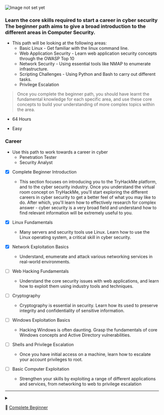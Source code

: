 
![Image not set yet](https://assets.tryhackme.com/img/paths/completebeginner.jpg)

### Learn the core skills required to start a career in cyber security The beginner path aims to give a broad introduction to the different areas in Computer Security. 
- This path will be looking at the following areas:
  - Basic Linux - Get familiar with the linux command line.
  - Web Application Security - Learn web application security concepts through the OWASP Top 10
  - Network Security - Using essential tools like NMAP to enumerate infrastructure.
  - Scripting Challenges - Using Python and Bash to carry out different tasks.
  - Privilege Escalation
> Once you complete the beginner path, you should have learnt the fundamental knowledge for each specific area, and use these core concepts to build your understanding of more complex topics within the area.

- 64 Hours

- Easy

### Career
- Use this path to work towards a career in cyber
    - Penetration Tester
    - Security Analyst

- [x] Complete Beginner Introduction
  - This section focuses on introducing you to the TryHackMe platform, and to the cyber security industry. Once you understand the virtual room concept on TryHackMe, you'll start exploring the different careers in cyber security to get a better feel of what you may like to do. After which, you'll learn how to effectively research for complex answer - cyber security is a very broad field and understand how to find relevant information will be extremely useful to you.

- [x] Linux Fundamentals
  - Many servers and security tools use Linux. Learn how to use the Linux operating system, a critical skill in cyber security.

- [x] Network Exploitation Basics
  - Understand, enumerate and attack various networking services in real-world environments.

- [ ] Web Hacking Fundamentals
  - Understand the core security issues with web applications, and learn how to exploit them using industry tools and techniques.

- [ ] Cryptography
  - Cryptography is essential in security. Learn how its used to preserve integrity and confidentiality of sensitive information.

- [ ] Windows Exploitation Basics
  - Hacking Windows is often daunting. Grasp the fundamentals of core Windows concepts and Active Directory vulnerabilities.

- [ ] Shells and Privilege Escalation
  - Once you have initial access on a machine, learn how to escalate your account privileges to root.

- [ ] Basic Computer Exploitation
  - Strengthen your skills by exploiting a range of different applications and services, from networking to web to privilege escalation

---


<details>
    <summary>
        
🔰 [Complete Beginner](https://tryhackme.com/path-action/beginner/join)
    </summary>

## Complete Beginner Introduction

![image](https://user-images.githubusercontent.com/51442719/172025601-131b26f6-7538-4d81-813e-145b2b3b7c02.png)

### This section focuses on introducing you to the TryHackMe platform, and to the cyber security industry. Once you understand the virtual room concept on TryHackMe, you'll start exploring the different careers in cyber security to get a better feel of what you may like to do. After which, you'll learn how to effectively research for complex answer - cyber security is a very broad field and understand how to find relevant information will be extremely useful to you.

- [x] [Tutorial](https://tryhackme.com/room/tutorial)
  - Learn how to use a TryHackMe room to start your upskilling in cyber security.
    - [x] Task 1  Starting your first machine
- [x] [Starting Out In Cyber Sec](https://tryhackme.com/room/startingoutincybersec)
  - Learn about the different career paths in Cyber Security and how TryHackMe can help!
    - [x] Task 1  Welcome To TryHackMe
    - [x] Task 2  Offensive Security
    - [x] Task 3  Defensive Security
- [x] [Introductory Researching](https://tryhackme.com/room/introtoresearch)
  - A brief introduction to research skills for pentesting.
    - [x] Task 1  Introduction
    - [x] Task 2  Example Research Question
    - [x] Task 3  Vulnerability Searching
    - [x] Task 4  Manual Pages
    - [x] Task 5  Final Thoughts
    
---

## Linux Fundamentals

![image](https://user-images.githubusercontent.com/51442719/172025596-21c729fe-e0dd-4315-a00c-dd5b9f84332d.png)

### Many servers and security tools use Linux. Learn how to use the Linux operating system, a critical skill in cyber security.

- [Linux Fundamentals Part 1](https://tryhackme.com/room/linuxfundamentalspart1)
  - Embark on the journey of learning the fundamentals of Linux. Learn to run some of the first essential commands on an interactive terminal.
    - [x] Task 1  Introduction
    - [x] Task 2  A Bit of Background on Linux
    - [x] Task 3  Interacting With Your First Linux Machine (In-Browser)
    - [x] Task 4  Running Your First few Commands
    - [x] Task 5  Interacting With the Filesystem!
    - [x] Task 6  Searching for Files
    - [x] Task 7  An Introduction to Shell Operators
    - [x] Task 8  Conclusions & Summaries
    - [x] Task 9  Linux Fundamentals Part 2
  
- [Linux Fundamentals Part 2](https://tryhackme.com/room/linuxfundamentalspart2)
  - Continue your learning Linux journey with part two. You will be learning how to log in to a Linux machine using SSH, how to advance your commands, file system interaction.
    - [x] Task 1  Introduction
    - [x] Task 2  Accessing Your Linux Machine Using SSH (Deploy)
    - [x] Task 3  Introduction to Flags and Switches
    - [x] Task 4  Filesystem Interaction Continued
    - [x] Task 5  Permissions 101
    - [x] Task 6  Common Directories
    - [x] Task 7  Conclusions and Summaries
    - [x] Task 8  Linux Fundamentals Part 3
  
- [Linux Fundamentals Part 3](https://tryhackme.com/room/linuxfundamentalspart3)
  - Power-up your Linux skills and get hands-on with some common utilities that you are likely to use day-to-day!
    - [x] Task 1  Introduction
    - [x] Task 2  Deploy Your Linux Machine
    - [x] Task 3  Terminal Text Editors
    - [x] Task 4  General/Useful Utilities
    - [x] Task 5  Processes 101
    - [x] Task 6  Maintaining Your System: Automation
    - [x] Task 7  Maintaining Your System: Package Management
    - [x] Task 8  Maintaining Your System: Logs
    - [x] Task 9  Conclusions & Summaries
    
---

## Network Exploitation Basics

![image](https://user-images.githubusercontent.com/51442719/172025591-ef80c895-4dce-42ae-b3d8-26237b00a412.png)

### Understand, enumerate and attack various networking services in real-world environments.

- [Introductory Networking](https://tryhackme.com/room/introtonetworking)
  - An introduction to networking theory and basic networking tools
    - [x] Task 1  Introduction
    - [x] Task 2  The OSI Model: An Overview
    - [x] Task 3  Encapsulation
    - [x] Task 4  The TCP/IP Model
    - [x] Task 5  `Networking Tools` Ping
    - [x] Task 6  `Networking Tools` Traceroute
    - [x] Task 7  `Networking Tools` WHOIS
    - [x] Task 8  `Networking Tools` Dig
    - [x] Task 9  Further Reading
  
- [Nmap](https://tryhackme.com/room/furthernmap)
  - An in depth look at scanning with Nmap, a powerful network scanning tool.
    - [x] Task 1  Deploy
    - [x] Task 2  Introduction
    - [x] Task 3  Nmap Switches
    - [x] Task 4  `Scan Types` Overview
    - [x] Task 5  `Scan Types` TCP Connect Scans
    - [x] Task 6  `Scan Types` SYN Scans
    - [x] Task 7  `Scan Types` UDP Scans
    - [x] Task 8  `Scan Types` NULL, FIN and Xmas
    - [x] Task 9  `Scan Types` ICMP Network Scanning
    - [x] Task 10  `NSE Scripts` Overview
    - [x] Task 11  `NSE Scripts` Working with the NSE
    - [x] Task 12  `NSE Scripts` Searching for Scripts
    - [x] Task 13  Firewall Evasion
    - [x] Task 14  Practical
    - [x] Task 15  Conclusion
  
- [Network Services](https://tryhackme.com/room/networkservices)
  - Learn about, then enumerate and exploit a variety of network services and misconfigurations.
    - [x] Task 1  Get Connected
    - [x] Task 2  Understanding SMB
    - [x] Task 3  Enumerating SMB
    - [x] Task 4  Exploiting SMB
    - [x] Task 5  Understanding Telnet
    - [x] Task 6  Enumerating Telnet
    - [x] Task 7  Exploiting Telnet
    - [x] Task 8  Understanding FTP
    - [x] Task 9  Enumerating FTP
    - [x] Task 10  Exploiting FTP
    - [x] Task 11  Expanding Your Knowledge

- [Network Services 2](https://tryhackme.com/room/networkservices2)
  - Enumerating and Exploiting More Common Network Services & Misconfigurations
    - [x] Task 1  Get Connected
    - [x] Task 2  Understanding NFS
    - [x] Task 3  Enumerating NFS
    - [x] Task 4  Exploiting NFS
    - [x] Task 5  Understanding SMTP
    - [x] Task 6  Enumerating SMTP
    - [x] Task 7  Exploiting SMTP
    - [x] Task 8  Understanding MySQL
    - [x] Task 9  Enumerating MySQL
    - [x] Task 10  Exploiting MySQL
    - [x] Task 11  Further Learning

---

## Web Hacking Fundamentals

![image](https://user-images.githubusercontent.com/51442719/172025585-d875817a-e8dd-449a-9c90-e869e090d88e.png)

### Understand the core security issues with web applications, and learn how to exploit them using industry tools and techniques.



- [x] [How websites work](https://tryhackme.com/room/howwebsiteswork)
  - To exploit a website, you first need to know how they are created.
    - [x] Task 1  How websites work
    - [x] Task 2  HTML
    - [x] Task 3  JavaScript
    - [x] Task 4  Sensitive Data Exposure
    - [x] Task 5  HTML Injection
  
- [x] [HTTP in detail](https://tryhackme.com/room/httpindetail)
  - Learn about how you request content from a web server using the HTTP protocol
    - [x] Task 1  What is HTTP(S)?
    - [x] Task 2  Requests And Responses
    - [x] Task 3  HTTP Methods
    - [x] Task 4  HTTP Status Codes
    - [x] Task 5  Headers
    - [x] Task 6  Cookies
    - [x] Task 7  Making Requests

- [x] [Burp Suite: The Basics](https://tryhackme.com/room/burpsuitebasics)
  - An introduction to using Burp Suite for Web Application pentesting
    - [x] Task 1  Introduction Outline
    - [x] Task 2  Getting Started What is Burp Suite?
    - [x] Task 3  Getting Started Features of Burp Community
    - [x] Task 4  Getting Started Installation
    - [x] Task 5  Getting Started The Dashboard
    - [x] Task 6  Getting Started Navigation
    - [x] Task 7  Getting Started Options
    - [x] Task 8  Proxy Introduction to the Burp Proxy
    - [x] Task 9  Proxy Connecting through the Proxy (FoxyProxy)
    - [x] Task 10  Proxy Proxying HTTPS
    - [x] Task 11  Proxy The Burp Suite Browser
    - [x] Task 12  Proxy Scoping and Targeting
    - [x] Task 13  Proxy Site Map and Issue Definitions
    - [x] Task 14  Practical Example Attack
    - [x] Task 15  Conclusion Room Conclusion
  
- [x] [OWASP Top 10](https://tryhackme.com/room/owasptop10)
  - Learn about and exploit each of the OWASP Top 10 vulnerabilities; the 10 most critical web security risks.
    - [x] Task 1  Introduction
    - [x] Task 2  Accessing machines
    - [x] Task 3  [Severity 1] Injection
    - [x] Task 4  [Severity 1] OS Command Injection
    - [x] Task 5  [Severity 1] Command Injection Practical
    - [x] Task 6  [Severity 2] Broken Authentication
    - [x] Task 7  [Severity 2] Broken Authentication Practical
    - [x] Task 8  [Severity 3] Sensitive Data Exposure (Introduction)
    - [x] Task 9  [Severity 3] Sensitive Data Exposure (Supporting Material 1)
    - [x] Task 10  [Severity 3] Sensitive Data Exposure (Supporting Material 2)
    - [x] Task 11  [Severity 3] Sensitive Data Exposure (Challenge)
    - [x] Task 12  [Severity 4] XML External Entity
    - [x] Task 13  [Severity 4 XML External Entity - eXtensible Markup Language
    - [x] Task 14  [Severity 4] XML External Entity - DTD
    - [x] Task 15  [Severity 4] XML External Entity - XXE Payload
    - [x] Task 16  [Severity 4] XML External Entity - Exploiting
    - [x] Task 17  [Severity 5] Broken Access Control
    - [x] Task 18  [Severity 5] Broken Access Control (IDOR Challenge)
    - [x] Task 19  [Severity 6] Security Misconfiguration
    - [x] Task 20  [Severity 7] Cross-site Scripting
    - [x] Task 21  [Severity 8] Insecure Deserialization
    - [x] Task 22  [Severity 8] Insecure Deserialization - Objects
    - [x] Task 23  [Severity 8] Insecure Deserialization - Deserialization
    - [x] Task 24  [Severity 8] Insecure Deserialization - Cookies
    - [x] Task 25  [Severity 8] Insecure Deserialization - Cookies Practical
    - [x] Task 26  [Severity 8] Insecure Deserialization - Code Execution
    - [x] Task 27  [Severity 9] Components With Known Vulnerabilities - Intro
    - [x] Task 28  [Severity 9] Components With Known Vulnerabilities - Exploit
    - [x] Task 29  [Severity 9] Components With Known Vulnerabilities - Lab
    - [x] Task 30  [Severity 10] Insufficient Logging and Monitoring
    - [x] Task 31  What Next?
  
- [ ] [OWASP Juice Shop](https://tryhackme.com/room/owaspjuiceshop)
  - This room uses the Juice Shop vulnerable web application to learn how to identify and exploit common web application vulnerabilities.
    - [ ] Task 1  Open for business!
    - [ ] Task 2  Let's go on an adventure!
    - [ ] Task 3  Inject the juice
    - [ ] Task 4  Who broke my lock?!
    - [ ] Task 5  AH! Don't look!
    - [ ] Task 6  Who's flying this thing?
    - [ ] Task 7  Where did that come from?
    - [ ] Task 8  Exploration!
  
- [ ] [Upload Vulnerabilities](https://tryhackme.com/room/uploadvulns)
  - Tutorial room exploring some basic file-upload vulnerabilities in websites
    - [ ] Task 1  Getting Started
    - [ ] Task 2  Introduction
    - [ ] Task 3  General Methodology
    - [ ] Task 4  Overwriting Existing Files
    - [ ] Task 5  Remote Code Execution
    - [ ] Task 6  Filtering
    - [ ] Task 7  Bypassing Client-Side Filtering
    - [ ] Task 8  Bypassing Server-Side Filtering: File Extensions
    - [ ] Task 9  Bypassing Server-Side Filtering: Magic Numbers
    - [ ] Task 10  Example Methodology
    - [ ] Task 11  Challenge
    - [ ] Task 12  Conclusion
  
- [x] [Pickle Rick](https://tryhackme.com/room/picklerick)
  - A Rick and Morty CTF. Help turn Rick back into a human!
    - [x] Task 1  Pickle Rick
---

## Cryptography

![image](https://user-images.githubusercontent.com/51442719/172025579-25ee182c-b123-437e-b257-5596e68ebeb8.png)

### Cryptography is essential in security. Learn how its used to preserve integrity and confidentiality of sensitive information.



- [x] [Hashing - Crypto 101](https://tryhackme.com/room/hashingcrypto101)
  - An introduction to Hashing, as part of a series on crypto
    - [x] Task 1  Key Terms
    - [x] Task 2  What is a hash function?
    - [x] Task 3  Uses for hashing
    - [x] Task 4  Recognising password hashes
    - [x] Task 5  Password Cracking
    - [x] Task 6  Hashing for integrity checking

- [x] [John The Ripper](https://tryhackme.com/room/johntheripper0)
  - Learn how to use John the Ripper - An extremely powerful and adaptable hash cracking tool
    - [x] Task 1  John who?
    - [x] Task 2  Setting up John the Ripper
    - [x] Task 3  Wordlists
    - [x] Task 4  Cracking Basic Hashes
    - [x] Task 5  Cracking Windows Authentication Hashes
    - [x] Task 6  Cracking /etc/shadow Hashes
    - [x] Task 7  Single Crack Mode
    - [x] Task 8  Custom Rules
    - [x] Task 9  Cracking Password Protected Zip Files
    - [x] Task 10  Cracking Password Protected RAR Archives
    - [x] Task 11  Cracking SSH Keys with John
    - [x] Task 12  Further Reading
  
- [ ] [Encryption - Crypto 101](https://tryhackme.com/room/encryptioncrypto101)
  - An introduction to encryption, as part of a series on crypto
    - [ ] Task 1  What will this room cover?
    - [ ] Task 2  Key terms
    - [ ] Task 3  Why is Encryption important?
    - [ ] Task 4  Crucial Crypto Maths
    - [ ] Task 5  Types of Encryption
    - [ ] Task 6  RSA - Rivest Shamir Adleman
    - [ ] Task 7  Establishing Keys Using Asymmetric Cryptography
    - [ ] Task 8  Digital signatures and Certificates
    - [ ] Task 9  SSH Authentication
    - [ ] Task 10  Explaining Diffie Hellman Key Exchange
    - [ ] Task 11  PGP, GPG and AES
    - [ ] Task 12  The Future - Quantum Computers and Encryption

---

## Windows Exploitation Basics

![image](https://user-images.githubusercontent.com/51442719/172025577-75004a3d-4f29-4e78-babb-eff02e513856.png)

### Hacking Windows is often daunting. Grasp the fundamentals of core Windows concepts and Active Directory vulnerabilities.

---

## Shells and Privilege Escalation

![image](https://user-images.githubusercontent.com/51442719/172025572-856bf3a6-0ee9-4883-8f75-de251f618243.png)

### Once you have initial access on a machine, learn how to escalate your account privileges to root.

---

## Basic Computer Exploitation

![image](https://user-images.githubusercontent.com/51442719/172025563-62cc34d8-8296-4ab1-af67-4d54b8232410.png)
    
### Strengthen your skills by exploiting a range of different applications and services, from networking to web to privilege escalation

---

    
    
</details>
